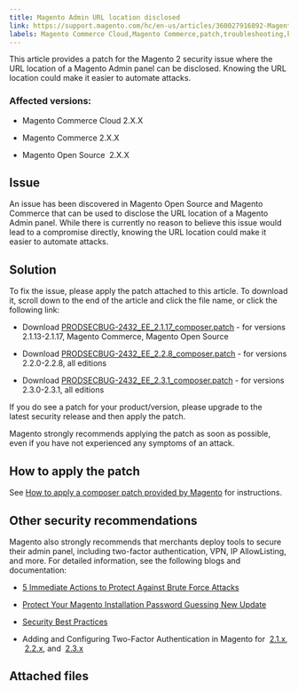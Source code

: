 ```yaml
---
title: Magento Admin URL location disclosed
link: https://support.magento.com/hc/en-us/articles/360027916892-Magento-Admin-URL-location-disclosed
labels: Magento Commerce Cloud,Magento Commerce,patch,troubleshooting,known issues,2.x.x,Admin URL disclosed
---
```


This article provides a patch for the Magento 2 security issue where the URL location of a Magento Admin panel can be disclosed. Knowing the URL location could make it easier to automate attacks.

### Affected versions:

* Magento Commerce Cloud 2.X.X

* Magento Commerce 2.X.X

* Magento Open Source  2.X.X

## Issue

An issue has been discovered in Magento Open Source and Magento Commerce that can be used to disclose the URL location of a Magento Admin panel. While there is currently no reason to believe this issue would lead to a compromise directly, knowing the URL location could make it easier to automate attacks.

## Solution

To fix the issue, please apply the patch attached to this article. To download it, scroll down to the end of the article and click the file name, or click the following link:

* Download [PRODSECBUG-2432\_EE\_2.1.17\_composer.patch](https://support.magento.com/hc/en-us/article_attachments/360059699111/PRODSECBUG-2432_EE_2.1.17_composer.patch) - for versions 2.1.13-2.1.17, Magento Commerce, Magento Open Source

* Download [PRODSECBUG-2432\_EE\_2.2.8\_composer.patch](https://support.magento.com/hc/en-us/article_attachments/360059699131/PRODSECBUG-2432_EE_2.2.8_composer.patch) - for versions 2.2.0-2.2.8, all editions

* Download [PRODSECBUG-2432\_EE\_2.3.1\_composer.patch](https://support.magento.com/hc/en-us/article_attachments/360059699151/PRODSECBUG-2432_EE_2.3.1_composer.patch) - for versions 2.3.0-2.3.1, all editions

If you do see a patch for your product/version, please upgrade to the latest security release and then apply the patch.

Magento strongly recommends applying the patch as soon as possible, even if you have not experienced any symptoms of an attack.

## How to apply the patch

See [How to apply a composer patch provided by Magento](https://support.magento.com/hc/en-us/articles/360028367731) for instructions.

## Other security recommendations

Magento also strongly recommends that merchants deploy tools to secure their admin panel, including two-factor authentication, VPN, IP AllowListing, and more. For detailed information, see the following blogs and documentation:

* [5 Immediate Actions to Protect Against Brute Force Attacks](https://magento.com/security/best-practices/5-immediate-actions-protect-against-brute-force-attacks)

* [Protect Your Magento Installation Password Guessing New Update](https://magento.com/security/best-practices/protect-your-magento-installation-password-guessing-new-update)

* [Security Best Practices](https://magento.com/security/best-practices/security-best-practices)

* Adding and Configuring Two-Factor Authentication in Magento for  [2.1.x](https://docs.magento.com/m2/2.1/ce/user_guide/stores/security-two-factor-authentication.html),  [2.2.x](https://docs.magento.com/m2/2.2/ce/user_guide/stores/security-two-factor-authentication.html), and  [2.3.x](https://docs.magento.com/m2/ce/user_guide/stores/security-two-factor-authentication.html)

## Attached files

